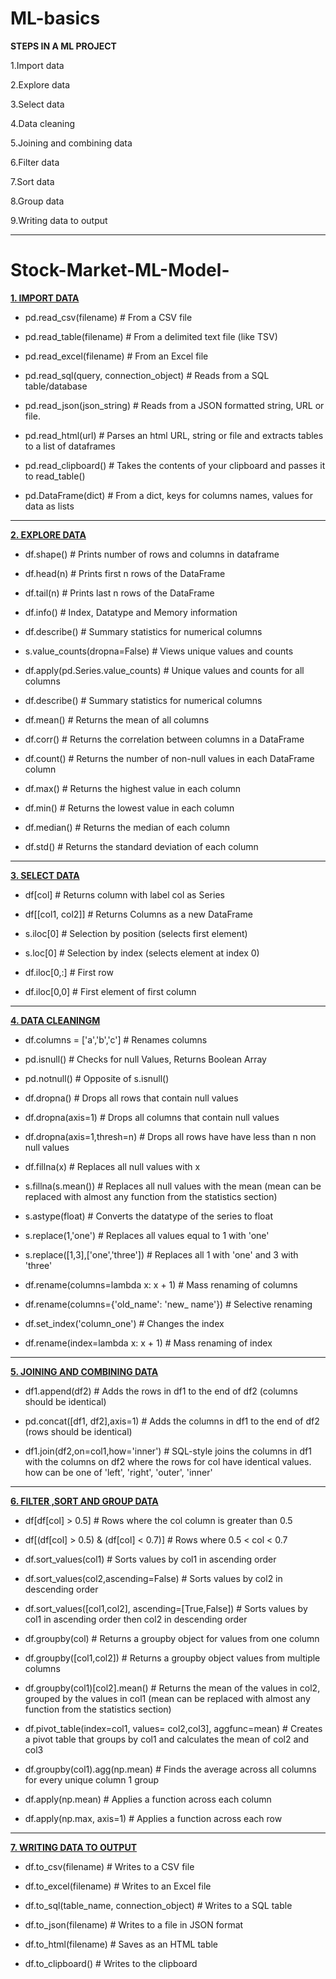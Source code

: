 # ML-basics

<B> STEPS IN A ML PROJECT </B>

1.Import data

2.Explore data

3.Select data

4.Data cleaning 

5.Joining and combining data

6.Filter data

7.Sort data 

8.Group data 

9.Writing data to output 
<hr>

# Stock-Market-ML-Model-
                             
<b><u>1. IMPORT DATA </b></u>


- pd.read_csv(filename)	 # From a CSV file

- pd.read_table(filename) # From a delimited text file (like TSV)

- pd.read_excel(filename) # From an Excel file

- pd.read_sql(query, connection_object) # Reads from a SQL table/database

- pd.read_json(json_string) # Reads from a JSON formatted string, URL or file.

- pd.read_html(url) # Parses an html URL, string or file and extracts tables to a list of dataframes

- pd.read_clipboard() # Takes the contents of your clipboard and passes it to read_table()

- pd.DataFrame(dict) # From a dict, keys for columns names, values for data as lists

<hr>

<b><u>2. EXPLORE DATA </b></u>

- df.shape() # Prints number of rows and columns in dataframe

- df.head(n) # Prints first n rows of the DataFrame

- df.tail(n) # Prints last n rows of the DataFrame

- df.info() # Index, Datatype and Memory information

- df.describe() # Summary statistics for numerical columns

- s.value_counts(dropna=False) # Views unique values and counts

- df.apply(pd.Series.value_counts) # Unique values and counts for all columns

- df.describe() # Summary statistics for numerical columns

- df.mean() # Returns the mean of all columns

- df.corr() # Returns the correlation between columns in a DataFrame

- df.count() # Returns the number of non-null values in each DataFrame column

- df.max() # Returns the highest value in each column

- df.min() # Returns the lowest value in each column

- df.median() # Returns the median of each column

- df.std() # Returns the standard deviation of each column

<hr>

<u><b>3. SELECT DATA</b></u>

- df[col] # Returns column with label col as Series

- df[[col1, col2]] # Returns Columns as a new DataFrame

- s.iloc[0] # Selection by position (selects first element)

- s.loc[0] # Selection by index (selects element at index 0)

- df.iloc[0,:] # First row

- df.iloc[0,0] # First element of first column
<hr>
 
<u><b>4. DATA CLEANINGM</b></u>

- df.columns = ['a','b','c'] # Renames columns

- pd.isnull() # Checks for null Values, Returns Boolean Array

- pd.notnull() # Opposite of s.isnull()

- df.dropna() # Drops all rows that contain null values

- df.dropna(axis=1) # Drops all columns that contain null values

- df.dropna(axis=1,thresh=n) # Drops all rows have have less than n non null values

- df.fillna(x) # Replaces all null values with x

- s.fillna(s.mean()) # Replaces all null values with the mean (mean can be replaced with almost any function from the statistics section)

- s.astype(float) # Converts the datatype of the series to float

- s.replace(1,'one') # Replaces all values equal to 1 with 'one'

- s.replace([1,3],['one','three']) # Replaces all 1 with 'one' and 3 with 'three'

- df.rename(columns=lambda x: x + 1) # Mass renaming of columns

- df.rename(columns={'old_name': 'new_ name'}) # Selective renaming

- df.set_index('column_one') # Changes the index

- df.rename(index=lambda x: x + 1) # Mass renaming of index

<hr>

<u><b>5. JOINING AND COMBINING DATA </b></u>

- df1.append(df2) # Adds the rows in df1 to the end of df2 (columns should be identical)

- pd.concat([df1, df2],axis=1) # Adds the columns in df1 to the end of df2 (rows should be identical)

- df1.join(df2,on=col1,how='inner') # SQL-style joins the columns in df1 with the columns on df2 where the rows for col have identical values. how can be one of 'left', 'right', 
'outer', 'inner'<strong> </strong>
 
 <hr>
 
<u><b>6. FILTER ,SORT AND GROUP DATA</b></u>
 
- df[df[col] > 0.5] # Rows where the col column is greater than 0.5

- df[(df[col] > 0.5) & (df[col] < 0.7)] # Rows where 0.5 < col < 0.7

- df.sort_values(col1) # Sorts values by col1 in ascending order

- df.sort_values(col2,ascending=False) # Sorts values by col2 in descending order

- df.sort_values([col1,col2], ascending=[True,False]) # Sorts values by col1 in ascending order then col2 in descending order

- df.groupby(col) # Returns a groupby object for values from one column

- df.groupby([col1,col2]) # Returns a groupby object values from multiple columns

- df.groupby(col1)[col2].mean() # Returns the mean of the values in col2, grouped by the values in col1 (mean can be replaced with almost any function from the statistics section)

- df.pivot_table(index=col1, values= col2,col3], aggfunc=mean) # Creates a pivot table that groups by col1 and calculates the mean of col2 and col3

- df.groupby(col1).agg(np.mean) # Finds the average across all columns for every unique column 1 group

- df.apply(np.mean) # Applies a function across each column

- df.apply(np.max, axis=1) # Applies a function across each row
 
 <hr>
 
<u><b>7. WRITING DATA TO OUTPUT</b></u>
 
- df.to_csv(filename) # Writes to a CSV file

- df.to_excel(filename) # Writes to an Excel file

- df.to_sql(table_name, connection_object) # Writes to a SQL table

- df.to_json(filename) # Writes to a file in JSON format

- df.to_html(filename) # Saves as an HTML table

- df.to_clipboard() # Writes to the clipboard
                               


